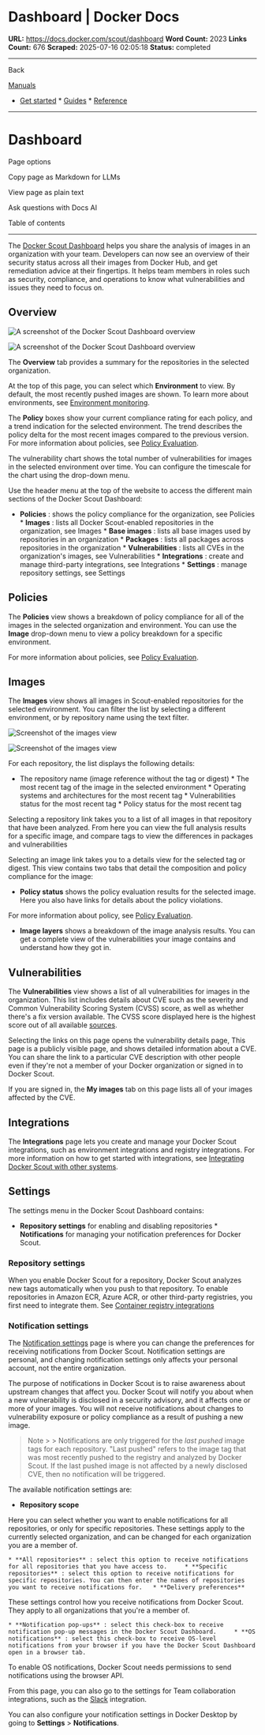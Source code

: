 # Dashboard | Docker Docs

**URL:** https://docs.docker.com/scout/dashboard
**Word Count:** 2023
**Links Count:** 676
**Scraped:** 2025-07-16 02:05:18
**Status:** completed

---

Back

[Manuals](https://docs.docker.com/manuals/)

  * [Get started](https://docs.docker.com/get-started/)   * [Guides](https://docs.docker.com/guides/)   * [Reference](https://docs.docker.com/reference/)

* * *

# Dashboard

Page options

Copy page as Markdown for LLMs

View page as plain text

Ask questions with Docs AI

Table of contents

* * *

The [Docker Scout Dashboard](https://scout.docker.com/) helps you share the analysis of images in an organization with your team. Developers can now see an overview of their security status across all their images from Docker Hub, and get remediation advice at their fingertips. It helps team members in roles such as security, compliance, and operations to know what vulnerabilities and issues they need to focus on.

## Overview

![A screenshot of the Docker Scout Dashboard overview](https://docs.docker.com/scout/images/dashboard-overview.webp)

![A screenshot of the Docker Scout Dashboard overview](https://docs.docker.com/scout/images/dashboard-overview.webp)

The **Overview** tab provides a summary for the repositories in the selected organization.

At the top of this page, you can select which **Environment** to view. By default, the most recently pushed images are shown. To learn more about environments, see [Environment monitoring](https://docs.docker.com/scout/integrations/environment/).

The **Policy** boxes show your current compliance rating for each policy, and a trend indication for the selected environment. The trend describes the policy delta for the most recent images compared to the previous version. For more information about policies, see [Policy Evaluation](https://docs.docker.com/scout/policy/).

The vulnerability chart shows the total number of vulnerabilities for images in the selected environment over time. You can configure the timescale for the chart using the drop-down menu.

Use the header menu at the top of the website to access the different main sections of the Docker Scout Dashboard:

  * **Policies** : shows the policy compliance for the organization, see Policies   * **Images** : lists all Docker Scout-enabled repositories in the organization, see Images   * **Base images** : lists all base images used by repositories in an organization   * **Packages** : lists all packages across repositories in the organization   * **Vulnerabilities** : lists all CVEs in the organization's images, see Vulnerabilities   * **Integrations** : create and manage third-party integrations, see Integrations   * **Settings** : manage repository settings, see Settings

## Policies

The **Policies** view shows a breakdown of policy compliance for all of the images in the selected organization and environment. You can use the **Image** drop-down menu to view a policy breakdown for a specific environment.

For more information about policies, see [Policy Evaluation](https://docs.docker.com/scout/policy/).

## Images

The **Images** view shows all images in Scout-enabled repositories for the selected environment. You can filter the list by selecting a different environment, or by repository name using the text filter.

![Screenshot of the images view](https://docs.docker.com/scout/images/dashboard-images.webp)

![Screenshot of the images view](https://docs.docker.com/scout/images/dashboard-images.webp)

For each repository, the list displays the following details:

  * The repository name \(image reference without the tag or digest\)   * The most recent tag of the image in the selected environment   * Operating systems and architectures for the most recent tag   * Vulnerabilities status for the most recent tag   * Policy status for the most recent tag

Selecting a repository link takes you to a list of all images in that repository that have been analyzed. From here you can view the full analysis results for a specific image, and compare tags to view the differences in packages and vulnerabilities

Selecting an image link takes you to a details view for the selected tag or digest. This view contains two tabs that detail the composition and policy compliance for the image:

  * **Policy status** shows the policy evaluation results for the selected image. Here you also have links for details about the policy violations.

For more information about policy, see [Policy Evaluation](https://docs.docker.com/scout/policy/).

  * **Image layers** shows a breakdown of the image analysis results. You can get a complete view of the vulnerabilities your image contains and understand how they got in.

## Vulnerabilities

The **Vulnerabilities** view shows a list of all vulnerabilities for images in the organization. This list includes details about CVE such as the severity and Common Vulnerability Scoring System \(CVSS\) score, as well as whether there's a fix version available. The CVSS score displayed here is the highest score out of all available [sources](https://docs.docker.com/scout/deep-dive/advisory-db-sources/).

Selecting the links on this page opens the vulnerability details page, This page is a publicly visible page, and shows detailed information about a CVE. You can share the link to a particular CVE description with other people even if they're not a member of your Docker organization or signed in to Docker Scout.

If you are signed in, the **My images** tab on this page lists all of your images affected by the CVE.

## Integrations

The **Integrations** page lets you create and manage your Docker Scout integrations, such as environment integrations and registry integrations. For more information on how to get started with integrations, see [Integrating Docker Scout with other systems](https://docs.docker.com/scout/integrations/).

## Settings

The settings menu in the Docker Scout Dashboard contains:

  * **Repository settings** for enabling and disabling repositories   * **Notifications** for managing your notification preferences for Docker Scout.

### Repository settings

When you enable Docker Scout for a repository, Docker Scout analyzes new tags automatically when you push to that repository. To enable repositories in Amazon ECR, Azure ACR, or other third-party registries, you first need to integrate them. See [Container registry integrations](https://docs.docker.com/scout/integrations/#container-registries)

### Notification settings

The [Notification settings](https://scout.docker.com/settings/notifications) page is where you can change the preferences for receiving notifications from Docker Scout. Notification settings are personal, and changing notification settings only affects your personal account, not the entire organization.

The purpose of notifications in Docker Scout is to raise awareness about upstream changes that affect you. Docker Scout will notify you about when a new vulnerability is disclosed in a security advisory, and it affects one or more of your images. You will not receive notifications about changes to vulnerability exposure or policy compliance as a result of pushing a new image.

> Note >  > Notifications are only triggered for the _last pushed_ image tags for each repository. "Last pushed" refers to the image tag that was most recently pushed to the registry and analyzed by Docker Scout. If the last pushed image is not affected by a newly disclosed CVE, then no notification will be triggered.

The available notification settings are:

  * **Repository scope**

Here you can select whether you want to enable notifications for all repositories, or only for specific repositories. These settings apply to the currently selected organization, and can be changed for each organization you are a member of.

    * **All repositories** : select this option to receive notifications for all repositories that you have access to.     * **Specific repositories** : select this option to receive notifications for specific repositories. You can then enter the names of repositories you want to receive notifications for.   * **Delivery preferences**

These settings control how you receive notifications from Docker Scout. They apply to all organizations that you're a member of.

    * **Notification pop-ups** : select this check-box to receive notification pop-up messages in the Docker Scout Dashboard.     * **OS notifications** : select this check-box to receive OS-level notifications from your browser if you have the Docker Scout Dashboard open in a browser tab.

To enable OS notifications, Docker Scout needs permissions to send notifications using the browser API.

From this page, you can also go to the settings for Team collaboration integrations, such as the [Slack](https://docs.docker.com/scout/integrations/team-collaboration/slack/) integration.

You can also configure your notification settings in Docker Desktop by going to **Settings** > **Notifications**.
